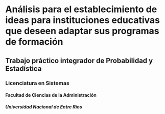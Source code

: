 # Análisis para el establecimiento de ideas para instituciones educativas que deseen adaptar sus programas de formación 

## Trabajo práctico integrador de Probabilidad y Estadística

### Licenciatura en Sistemas

#### Facultad de Ciencias de la Administración

##### Universidad Nacional de Entre Ríos
